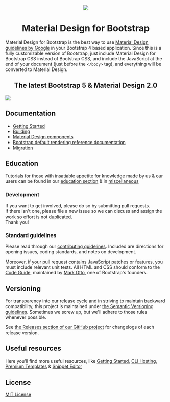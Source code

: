 <p align=center>
<a href="https://mdbootstrap.com/docs/standard/">
  <img src="https://mdbootstrap.com/img/Marketing/general/logo/medium/mdb-r.png">
</a>
</p>
<h1 align=center>Material Design for Bootstrap</h1>

Material Design for Bootstrap is the best way to use [Material Design guidelines by Google](https://material.io/design/introduction/)
in your Bootstrap 4 based application.
Since this is a fully customizable version of Bootstrap, just include Material Design for Bootstrap CSS instead of Bootstrap CSS, and include the JavaScript at
the end of your document (just before the `</body>` tag), and everything will be converted to Material Design.

<h2 align=center>The latest Bootstrap 5 & Material Design 2.0 </h2>

<a href="https://mdbootstrap.com/docs/standard/"><img src="https://mdbootstrap.com/wp-content/uploads/2020/11/BanerFree.png"></a>

## Documentation

- [Getting Started](https://mdbootstrap.github.io/bootstrap-material-design/docs/4.0/getting-started/introduction/)
- [Building](https://mdbootstrap.github.io/bootstrap-material-design/docs/4.0/getting-started/build-tools/)
- [Material Design components](https://mdbootstrap.github.io/bootstrap-material-design/docs/4.0/material-design/buttons/)
- [Bootstrap default rendering reference documentation](https://mdbootstrap.github.io/bootstrap-material-design/docs/4.0/components/alerts/)
- [Migration](https://mdbootstrap.github.io/bootstrap-material-design/docs/4.0/migration/)

## Education

Tutorials for those with insatiable appetite for knowledge made by us & our users can be found in our [education section](https://mdbootstrap.com/docs/standard/getting-started/) & in [miscellaneous](https://mdbootstrap.com/articles/)



### Development
If you want to get involved, please do so by submitting pull requests.  
If there isn't one, please file a new issue so we can discuss and assign the work so effort is not duplicated.  
Thank you!

### Standard guidelines
Please read through our [contributing guidelines](CONTRIBUTING.md). Included are directions for opening issues, coding standards, and notes on development.

Moreover, if your pull request contains JavaScript patches or features, you must include relevant unit tests. All HTML and CSS should conform to the [Code Guide](http://codeguide.co/), maintained by [Mark Otto](https://github.com/mdo), one of Bootstrap's founders.


## Versioning

For transparency into our release cycle and in striving to maintain backward compatibility, this project is maintained under
[the Semantic Versioning guidelines](https://semver.org/). Sometimes we screw up, but we'll adhere to those rules whenever possible.

See [the Releases section of our GitHub project](https://github.com/mdbootstrap/bootstrap-material-design/releases) for changelogs
of each release version.


## Useful resources

Here you'll find more useful resources, like [Getting Started](https://mdbootstrap.com/docs/standard/getting-started/quick-start/), [CLI Hosting](https://mdbootstrap.com/docs/standard/cli/), [Premium Templates](https://mdbootstrap.com/docs/standard/templates/trending/) & [Snippet Editor](https://mdbootstrap.com/snippets/)


## License
[MIT License](LICENSE.md)

